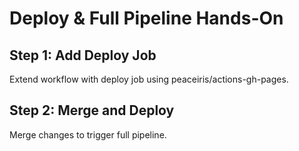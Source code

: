 # Deploy & Full Pipeline Hands-On

## Step 1: Add Deploy Job
Extend workflow with deploy job using peaceiris/actions-gh-pages.

## Step 2: Merge and Deploy
Merge changes to trigger full pipeline.
